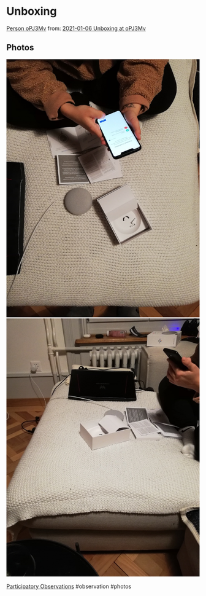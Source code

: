 #  Unboxing

[Person oPJ3Mv](data/people/Person%20oPJ3Mv.md)
from: [2021-01-06 Unboxing at oPJ3Mv](data/observations/2021-01-06%20Unboxing%20at%20oPJ3Mv.md)

## Photos
![IMG_20210106_175029.jpg](/assets/images/IMG_20210106_175029.jpg)
![IMG_20210106_175037.jpg](/assets/images/IMG_20210106_175037.jpg)

[Participatory Observations](data/Participatory%20Observations.md) #observation #photos 